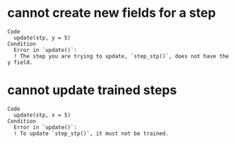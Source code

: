 # cannot create new fields for a step

    Code
      update(stp, y = 5)
    Condition
      Error in `update()`:
      ! The step you are trying to update, `step_stp()`, does not have the y field.

# cannot update trained steps

    Code
      update(stp, x = 5)
    Condition
      Error in `update()`:
      ! To update `step_stp()`, it must not be trained.

